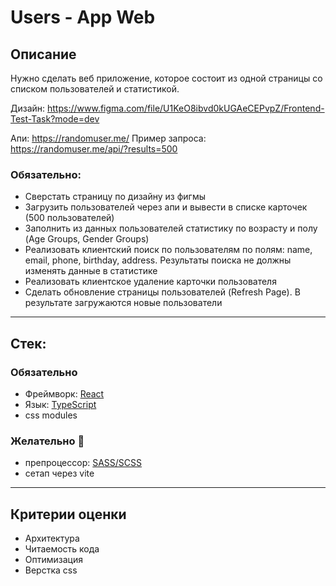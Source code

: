 # Users - App Web

## Описание

Нужно сделать веб приложение, которое состоит из одной страницы со списком пользователей и статистикой.


Дизайн: https://www.figma.com/file/U1KeO8ibvd0kUGAeCEPvpZ/Frontend-Test-Task?mode=dev

Апи: https://randomuser.me/
Пример запроса: https://randomuser.me/api/?results=500

### Обязательно:

- Сверстать страницу по дизайну из фигмы
- Загрузить пользователей через апи и вывести в списке карточек (500 пользователей)
- Заполнить из данных пользователей статистику по возрасту и полу (Age Groups, Gender Groups)
- Реализовать клиентский поиск по пользователям по полям: name, email, phone, birthday, address. Результаты поиска не должны изменять данные в статистике
- Реализовать клиентское удаление карточки пользователя
- Сделать обновление страницы пользователей (Refresh Page). В результате загружаются новые пользователи


---

## Стек:

### Обязательно

- Фреймворк: [React](https://reactjs.org/)
- Язык: [TypeScript](https://www.typescriptlang.org)
- css modules

### Желательно 🙂

- препроцессор: [SASS/SCSS](https://sass-lang.com/)
- сетап через vite

---

## Критерии оценки

- Архитектура
- Читаемость кода
- Оптимизация
- Верстка css

